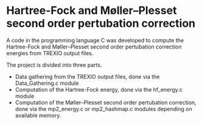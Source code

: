 # Hartree-Fock and Møller–Plesset second order pertubation correction

A code in the programming language C was developed to compute the Hartree-Fock and Møller–Plesset second order pertubation correction energies from TREXIO output files.

The project is divided into three parts.
- Data gathering from the TREXIO output files, done via the Data_Gathering.c module
- Computation of the Hartree-Fock energy, done via the hf_energy.c module
- Computation of the Møller–Plesset second order pertubation correction, done via the mp2_energy.c or mp2_hashmap.c modules depending on available memory.


